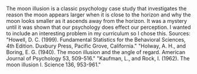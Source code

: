 The moon illusion is a classic psychology case study that investigates the reason the moon appears larger when it is close to the horizon and 
why the moon looks smaller as it ascends away from the horizon. It was a mystery until it was shown that our psychology does effect our perception. I wanted to include an interesting problem in my curriculum so I chose this. 
Sources:     
"Howell, D. C. (1999). Fundamental Statistics for the Behavioral Sciences, 4th Edition. Duxbury Press, Pacific Grove, California."
"Holway, A. H., and Boring, E. G. (1940). The moon illusion and the angle of regard. American Journal of Psychology 53, 509-516."
"Kaufman, L., and Rock, I. (1962). The moon illusion I.  Science 136, 953-961."
